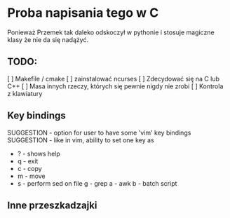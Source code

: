 # Proba napisania tego w C
Ponieważ Przemek tak daleko odskoczył w pythonie i stosuje magiczne klasy że nie da się nadążyć.

## TODO:
 [ ] Makefile / cmake
 [ ] zainstalować ncurses
 [ ] Zdecydować się na C lub C++ 
 [ ] Masa innych rzeczy, których się pewnie nigdy nie zrobi 
 [ ] Kontrola z klawiatury

## Key bindings
SUGGESTION - option for user to have some 'vim' key bindings
SUGGESTION - like in vim, ability to set one key as <leader> 

* ? - shows help
* q - exit 
* c - copy
* m - move
* s - perform sed on file g - grep a - awk b - batch script

## Inne przeszkadzajki

